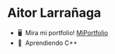 Aitor Larrañaga
================================

*   🖥️  Mira mi portfolio! [MiPortfolio](https://aitor-portfolio.vercel.app/)
*   🧠  Aprendiendo C++
